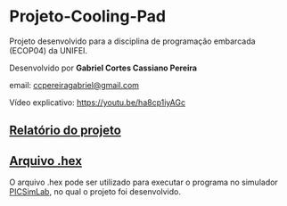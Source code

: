 # Projeto-Cooling-Pad
Projeto desenvolvido para a disciplina de programação embarcada (ECOP04) da UNIFEI.

Desenvolvido por **Gabriel Cortes Cassiano Pereira**

email: ccpereiragabriel@gmail.com

Vídeo explicativo: https://youtu.be/ha8cp1iyAGc

## [Relatório do projeto](Relatório/Relatório_CoolingPad_GabrielCortes_2019000330.pdf)

## [Arquivo .hex](Hex/ProjetoCoolingPad.X.production.hex)
O arquivo .hex pode ser utilizado para executar o programa no simulador [PICSimLab](https://github.com/lcgamboa/picsimlab), no qual o projeto foi desenvolvido.

